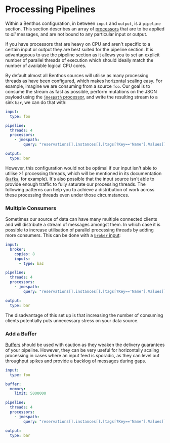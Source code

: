 Processing Pipelines
====================

Within a Benthos configuration, in between `input` and `output`, is a `pipeline` section. This section describes an array of [processors][processors] that are to be applied to *all* messages, and are not bound to any particular input or output.

If you have processors that are heavy on CPU and aren't specific to a certain input or output they are best suited for the pipeline section. It is advantageous to use the pipeline section as it allows you to set an explicit number of parallel threads of execution which should ideally match the number of available logical CPU cores.

By default almost all Benthos sources will utilise as many processing threads as have been configured, which makes horizontal scaling easy. For example, imagine we are consuming from a source `foo`. Our goal is to consume the stream as fast as possible, perform mutations on the JSON payload using the [`jmespath` processor][jmespath-processor], and write the resulting stream to a sink `bar`, we can do that with:

```yaml
input:
  type: foo

pipeline:
  threads: 4
  processors:
    - jmespath:
        query: "reservations[].instances[].[tags[?Key=='Name'].Values[] | [0], type, state.name]"

output:
  type: bar
```

However, this configuration would not be optimal if our input isn't able to utilise >1 processing threads, which will be mentioned in its documentation ([`kafka`][kafka-input], for example). It's also possible that the input source isn't able to provide enough traffic to fully saturate our processing threads. The following patterns can help you to achieve a distribution of work across these processing threads even under those circumstances.

### Multiple Consumers

Sometimes our source of data can have many multiple connected clients and will distribute a stream of messages amongst them. In which case it is possible to increase utilisation of parallel processing threads by adding more consumers. This can be done with a [`broker` input][broker-input]:

```yaml
input:
  broker:
    copies: 8
    inputs:
      - type: baz

pipeline:
  threads: 4
  processors:
    - jmespath:
        query: "reservations[].instances[].[tags[?Key=='Name'].Values[] | [0], type, state.name]"

output:
  type: bar
```

The disadvantage of this set up is that increasing the number of consuming clients potentially puts unnecessary stress on your data source.

### Add a Buffer

[Buffers][buffers] should be used with caution as they weaken the delivery guarantees of your pipeline. However, they can be very useful for horizontally scaling processing in cases where an input feed is sporadic, as they can level out throughput spikes and provide a backlog of messages during gaps. 

```yaml
input:
  type: foo

buffer:
  memory:
    limit: 5000000

pipeline:
  threads: 4
  processors:
    - jmespath:
        query: "reservations[].instances[].[tags[?Key=='Name'].Values[] | [0], type, state.name]"

output:
  type: bar
```

[processors]: ./processors/README.md
[jmespath-processor]: ./processors/README.md#jmespath
[split-proc]: ./processors/README.md#split
[broker-input]: ./inputs/README.md#broker
[kafka-input]: ./inputs/README.md#kafka
[buffers]: ./buffers/README.md